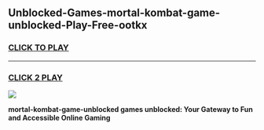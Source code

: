 
## Unblocked-Games-mortal-kombat-game-unblocked-Play-Free-ootkx
<h3>
<a href="https://premium76.site?title=mortal-kombat-game-unblocked&ref=18A">CLICK TO PLAY</a></h3>
<hr>

<h3>
<a href="https://premium76.site?title=mortal-kombat-game-unblocked&ref=18A">CLICK 2 PLAY</a>
  
</h3>

<a href="https://premium76.site?title=mortal-kombat-game-unblocked&ref=18A"><img src="https://clearcache.store/games.png"></a>


**mortal-kombat-game-unblocked games unblocked: Your Gateway to Fun and Accessible Online Gaming**
